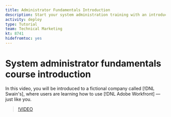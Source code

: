 ```yaml
---
title: Administrator Fundamentals Introduction
description: Start your system administration training with an introduction to a fictional company called [!DNL Swain's], where employees are learning how to use [!DNL Adobe Workfront].
activity: deploy
type: Tutorial
team: Technical Marketing
kt: 8741
hidefromtoc: yes
---
```

# System administrator fundamentals course introduction

In this video, you will be introduced to a fictional company called [!DNL Swain's], where users are learning how to use [!DNL Adobe Workfront] — just like you.

>[!VIDEO](https://video.tv.adobe.com/v/335064/?quality=12)
